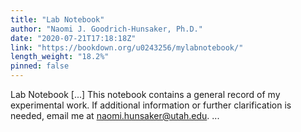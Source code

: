 ```yaml
---
title: "Lab Notebook"
author: "Naomi J. Goodrich-Hunsaker, Ph.D."
date: "2020-07-21T17:18:18Z"
link: "https://bookdown.org/u0243256/mylabnotebook/"
length_weight: "18.2%"
pinned: false
---
```


Lab Notebook [...] This notebook contains a general record of my experimental work. If additional information or further clarification is needed, email me at naomi.hunsaker@utah.edu. ...
